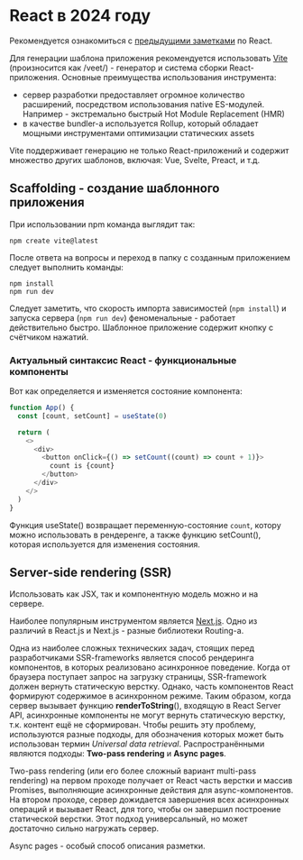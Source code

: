 # React в 2024 году

Рекомендуется ознакомиться с [предыдущими заметками](./react_examples/README.md) по React.

Для генерации шаблона приложения рекомендуется использовать [Vite](https://vitejs.dev/guide/) (произносится как /veet/) - генератор и система сборки React-приложения. Основные преимущества использования инструмента:

- сервер разработки предоставляет огромное количество расширений, посредством использования native ES-модулей. Например - экстремально быстрый Hot Module Replacement (HMR)
- в качестве bundler-а используется Rollup, который обладает мощными инструментами оптимизации статических assets

Vite поддерживает генерацию не только React-приложений и содержит множество других шаблонов, включая: Vue, Svelte, Preact, и т.д.

## Scaffolding - создание шаблонного приложения

При использовании npm команда выглядит так:

```shell
npm create vite@latest
```

После ответа на вопросы и переход в папку с созданным приложением следует выполнить команды:

```shell
npm install
npm run dev
```

Следует заметить, что скорость импорта зависимостей (`npm install`) и запуска сервера (`npm run dev`) феноменальные - работает действительно быстро. Шаблонное приложение содержит кнопку с счётчиком нажатий.

### Актуальный синтаксис React - функциональные компоненты

Вот как определяется и изменяется состояние компонента:

```js
function App() {
  const [count, setCount] = useState(0)

  return (
    <>
      <div>
        <button onClick={() => setCount((count) => count + 1)}>
          count is {count}
        </button>
      </div>
    </>
  )
}
```

Функция useState() возвращает переменную-состояние `count`, котору можно использовать в рендеренге, а также функцию setCount(), которая используется для изменения состояния.

## Server-side rendering (SSR)

Использовать как JSX, так и компонентную модель можно и на сервере.

Наиболее популярным инструментом является [Next.js](https://nextjs.org/). Одно из различий в React.js и Next.js - разные библиотеки Routing-а.

Одна из наиболее сложных технических задач, стоящих перед разработчиками SSR-frameworks является способ рендеринга компонентов, в которых реализовано асинхронное поведение. Когда от браузера поступает запрос на загрузку страницы, SSR-framework должен вернуть статическую верстку. Однако, часть компонентов React формируют содержимое в асинхронном режиме. Таким образом, когда сервер вызывает функцию **renderToString**(), входящую в React Server API, асинхронные компоненты не могут вернуть статическую верстку, т.к. контент ещё не сформирован. Чтобы решить эту проблему, используются разные подходы, для обозначения которых может быть использован термин _Universal data retrieval_. Распространёнными являются подходы: **Two-pass rendering** и **Async pages**.

Two-pass rendering (или его более сложный вариант multi-pass rendering) на первом проходе получает от React часть верстки и массив Promises, выполняющие асинхронные действия для async-компонентов. На втором проходе, сервер дожидается завершения всех асинхронных операций и вызывает React, для того, чтобы он завершил построение статической верстки. Этот подход универсальный, но может достаточно сильно нагружать сервер.

Async pages - особый способ описания разметки.
